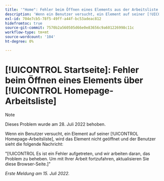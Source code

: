 ```yaml
---
title: '"Home": Fehler beim Öffnen eines Elements aus der Arbeitsliste für die Startseite"'
description: 'Wenn ein Benutzer versucht, ein Element auf seiner [!UICONTROL Hausarbeit] Liste: Das Element wird nicht geöffnet und der Benutzer sieht eine Fehlermeldung.'
exl-id: 704e7cb5-78f5-49ff-a44f-bc53adeac812
hidefromtoc: true
source-git-commit: 7570b2a560505d66e0e83656c9a601226998c11c
workflow-type: tm+mt
source-wordcount: '104'
ht-degree: 0%

---
```


# [!UICONTROL Startseite]: Fehler beim Öffnen eines Elements über [!UICONTROL Homepage-Arbeitsliste]

>[!NOTE]
>
>Dieses Problem wurde am 28. Juli 2022 behoben.

Wenn ein Benutzer versucht, ein Element auf seiner [!UICONTROL Homepage-Arbeitsliste], wird das Element nicht geöffnet und der Benutzer sieht die folgende Nachricht:

&quot;[!UICONTROL Es ist ein Fehler aufgetreten, und wir arbeiten daran, das Problem zu beheben. Um mit Ihrer Arbeit fortzufahren, aktualisieren Sie diese Browser-Seite.]&quot;

_Erste Meldung am 15. Juli 2022._
